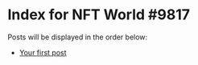 # Index for NFT World #9817
Posts will be displayed in the order below:

- [Your first post](./001-first.md)

